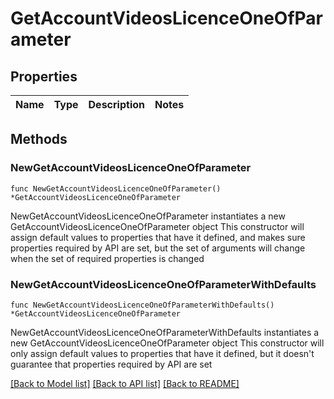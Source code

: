 # GetAccountVideosLicenceOneOfParameter

## Properties

Name | Type | Description | Notes
------------ | ------------- | ------------- | -------------

## Methods

### NewGetAccountVideosLicenceOneOfParameter

`func NewGetAccountVideosLicenceOneOfParameter() *GetAccountVideosLicenceOneOfParameter`

NewGetAccountVideosLicenceOneOfParameter instantiates a new GetAccountVideosLicenceOneOfParameter object
This constructor will assign default values to properties that have it defined,
and makes sure properties required by API are set, but the set of arguments
will change when the set of required properties is changed

### NewGetAccountVideosLicenceOneOfParameterWithDefaults

`func NewGetAccountVideosLicenceOneOfParameterWithDefaults() *GetAccountVideosLicenceOneOfParameter`

NewGetAccountVideosLicenceOneOfParameterWithDefaults instantiates a new GetAccountVideosLicenceOneOfParameter object
This constructor will only assign default values to properties that have it defined,
but it doesn't guarantee that properties required by API are set


[[Back to Model list]](../README.md#documentation-for-models) [[Back to API list]](../README.md#documentation-for-api-endpoints) [[Back to README]](../README.md)


